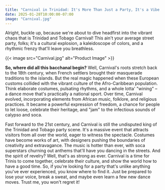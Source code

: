 ```yaml
---
title: "Carnival in Trinidad: It's More Than Just a Party, It's a Vibe! Get Ready to Buss a wine!"
date: 2025-01-28T10:00:00-07:00
image: "Carnival.jpg"
---
```



Alright, buckle up, because we're about to dive headfirst into the vibrant chaos that is Trinidad and Tobago Carnival! This ain't your average street party, folks; it's a cultural explosion, a kaleidoscope of colors, and a rhythmic frenzy that'll leave you breathless.

{{< image src="Carnival.jpg" alt="Product Image" >}}

**So, where did all this bacchanal begin?** Well, Carnival's roots stretch back to the 18th century, when French settlers brought their masquerade traditions to the islands. But the real magic happened when these European customs collided with the vibrant culture of the Afro-Caribbean population. Think elaborate costumes, pulsating rhythms, and a whole lotta' "wining" – a dance move that's practically a national sport. Over time, Carnival evolved, incorporating elements from African music, folklore, and religious practices. It became a powerful expression of freedom, a chance for people to let loose, celebrate their heritage, and "jam" to the infectious sounds of calypso and soca.

Fast forward to the 21st century, and Carnival is still the undisputed king of the Trinidad and Tobago party scene. It's a massive event that attracts visitors from all over the world, eager to witness the spectacle. Costumes have become works of art, with designers pushing the boundaries of creativity and extravagance. The music is hotter than ever, with soca superstars churning out anthems that'll have you dancing in the streets. And the spirit of revelry? Well, that's as strong as ever. Carnival is a time for Trinis to come together, celebrate their culture, and show the world how to have a good time. So, if you're looking for a party that's unlike anything you've ever experienced, you know where to find it. Just be prepared to lose your voice, break a sweat, and maybe even learn a few new dance moves. Trust me, you won't regret it!